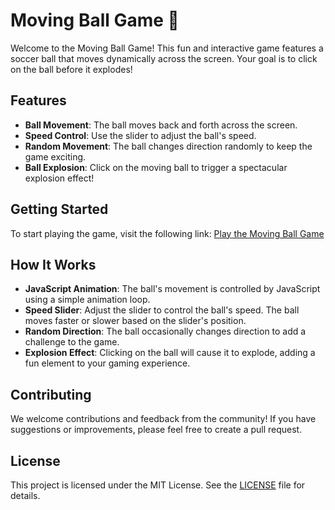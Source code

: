 # Moving Ball Game 🎉

Welcome to the Moving Ball Game! This fun and interactive game features a soccer ball that moves dynamically across the screen. Your goal is to click on the ball before it explodes!

## Features

- **Ball Movement**: The ball moves back and forth across the screen.
- **Speed Control**: Use the slider to adjust the ball's speed.
- **Random Movement**: The ball changes direction randomly to keep the game exciting.
- **Ball Explosion**: Click on the moving ball to trigger a spectacular explosion effect!

## Getting Started

To start playing the game, visit the following link:
[Play the Moving Ball Game](https://yeisonmontoya1815.github.io/MovingBall-Game/)

## How It Works

- **JavaScript Animation**: The ball's movement is controlled by JavaScript using a simple animation loop.
- **Speed Slider**: Adjust the slider to control the ball's speed. The ball moves faster or slower based on the slider's position.
- **Random Direction**: The ball occasionally changes direction to add a challenge to the game.
- **Explosion Effect**: Clicking on the ball will cause it to explode, adding a fun element to your gaming experience.

## Contributing

We welcome contributions and feedback from the community! If you have suggestions or improvements, please feel free to create a pull request.

## License

This project is licensed under the MIT License. See the [LICENSE](https://github.com/yeisonmontoya1815/MovingBall-Game/blob/master/LICENSE) file for details.
